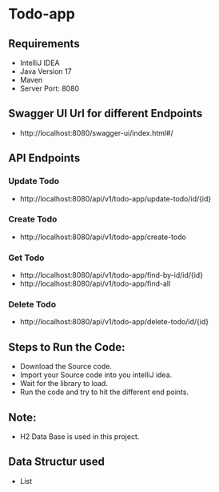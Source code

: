 # Todo-app

## Requirements
- IntelliJ IDEA
- Java Version 17
- Maven
- Server Port: 8080

## Swagger UI Url for different Endpoints
- http://localhost:8080/swagger-ui/index.html#/

## API Endpoints

### Update Todo
- http://localhost:8080/api/v1/todo-app/update-todo/id/{id} 

### Create Todo
- http://localhost:8080/api/v1/todo-app/create-todo    

### Get Todo
- http://localhost:8080/api/v1/todo-app/find-by-id/id/{id}            
- http://localhost:8080/api/v1/todo-app/find-all  

### Delete Todo
- http://localhost:8080/api/v1/todo-app/delete-todo/id/{id}       

   
##  Steps to Run the Code:
- Download the Source code.
- Import your Source code into you intelliJ idea.
- Wait for the library to load.
- Run the code and try to hit the different end points.

## Note:
- H2 Data Base is used in this project.

## Data Structur used
- List
